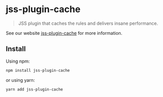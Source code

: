 # jss-plugin-cache

> JSS plugin that caches the rules and delivers insane performance.

See our website [jss-plugin-cache](https://cssinjs.org/jss-plugin-cache?v=v10.0.0) for more information.

## Install

Using npm:

```sh
npm install jss-plugin-cache
```

or using yarn:

```sh
yarn add jss-plugin-cache
```
